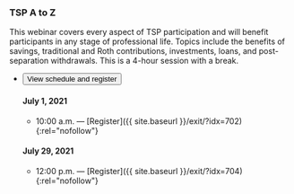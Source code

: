 ### TSP A to Z

This webinar covers every aspect of TSP participation and will benefit participants in any stage of professional life. Topics include the benefits of savings, traditional and Roth contributions, investments, loans, and post-separation withdrawals. This is a 4-hour session with a break.

<ul class="usa-accordion">
<li>
  <button
    class="usa-accordion-button"
    aria-expanded="false"
    aria-controls="register-tsp-a-to-z">
    View schedule and register
  </button>
<div id="register-tsp-a-to-z" class="usa-accordion-content" markdown="1">

#### July 1, 2021

- 10:00 a.m. — [Register]({{ site.baseurl }}/exit/?idx=702){:rel="nofollow"}

#### July 29, 2021

- 12:00 p.m. — [Register]({{ site.baseurl }}/exit/?idx=704){:rel="nofollow"}

</div>
</li>
</ul>
